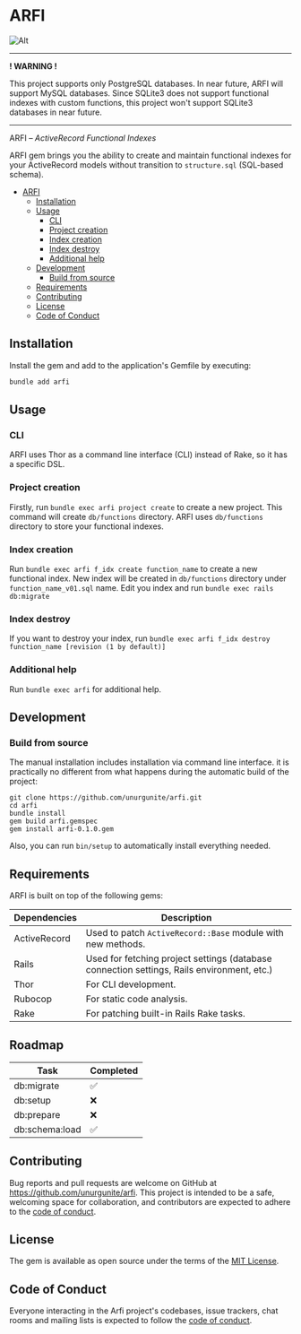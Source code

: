 # ARFI

![Alt](https://repobeats.axiom.co/api/embed/324b4f481b219890ef5a26e3c6fb73fff8929c93.svg "Repobeats analytics image")

---

**! WARNING !**

This project supports only PostgreSQL databases. In near future, ARFI will support MySQL databases. Since SQLite3 does
not support functional indexes with custom functions, this project won't support SQLite3 databases in near future.

---

ARFI – *ActiveRecord Functional Indexes*

ARFI gem brings you the ability to create and maintain functional indexes for your ActiveRecord models without
transition to `structure.sql` (SQL-based schema).

* [ARFI](#arfi)
    * [Installation](#installation)
    * [Usage](#usage)
        * [CLI](#cli)
        * [Project creation](#project-creation)
        * [Index creation](#index-creation)
        * [Index destroy](#index-destroy)
        * [Additional help](#additional-help)
    * [Development](#development)
        * [Build from source](#build-from-source)
    * [Requirements](#requirements)
    * [Contributing](#contributing)
    * [License](#license)
    * [Code of Conduct](#code-of-conduct)

## Installation

Install the gem and add to the application's Gemfile by executing:

```bash
bundle add arfi
```

## Usage

### CLI

ARFI uses Thor as a command line interface (CLI) instead of Rake, so it has a specific DSL.

### Project creation

Firstly, run `bundle exec arfi project create` to create a new project. This command will create `db/functions`
directory. ARFI uses `db/functions` directory to store your functional indexes.

### Index creation

Run `bundle exec arfi f_idx create function_name` to create a new functional index. New index will be created in
`db/functions` directory under `function_name_v01.sql` name. Edit you index and run `bundle exec rails db:migrate`

### Index destroy

If you want to destroy your index, run `bundle exec arfi f_idx destroy function_name [revision (1 by default)]`

### Additional help

Run `bundle exec arfi` for additional help.

## Development

### Build from source

The manual installation includes installation via command line interface. it is practically no different from what
happens during the automatic build of the project:

```shell
git clone https://github.com/unurgunite/arfi.git
cd arfi
bundle install
gem build arfi.gemspec
gem install arfi-0.1.0.gem
```

Also, you can run `bin/setup` to automatically install everything needed.

## Requirements

ARFI is built on top of the following gems:

| Dependencies | Description                                                                                |
|--------------|--------------------------------------------------------------------------------------------|
| ActiveRecord | Used to patch `ActiveRecord::Base` module with new methods.                                |
| Rails        | Used for fetching project settings (database connection settings, Rails environment, etc.) |
| Thor         | For CLI development.                                                                       |
| Rubocop      | For static code analysis.                                                                  |
| Rake         | For patching built-in Rails Rake tasks.                                                    |

## Roadmap

| Task           | Completed          |
|----------------|--------------------|
| db:migrate     | :white_check_mark: |
| db:setup       | :x:                |
| db:prepare     | :x:                |
| db:schema:load | :white_check_mark: |

## Contributing

Bug reports and pull requests are welcome on GitHub at https://github.com/unurgunite/arfi. This project is intended to
be a safe, welcoming space for collaboration, and contributors are expected to adhere to
the [code of conduct](https://github.com/[USERNAME]/Arfi/blob/master/CODE_OF_CONDUCT.md).

## License

The gem is available as open source under the terms of the [MIT License](https://opensource.org/licenses/MIT).

## Code of Conduct

Everyone interacting in the Arfi project's codebases, issue trackers, chat rooms and mailing lists is expected to follow
the [code of conduct](https://github.com/[USERNAME]/Arfi/blob/master/CODE_OF_CONDUCT.md).
